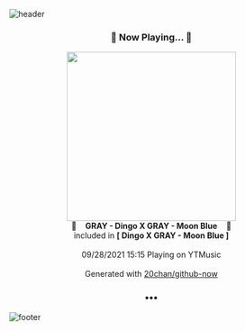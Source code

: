 ![header](https://capsule-render.vercel.app/api?type=wave&height=170&section=header&text=Hi.%20I'm%20SHIFT&fontColor=090707&fontAlignX=45&fontAlignY=65&fontSize=100)

<h3 align="center">🎵 Now Playing... 🎵</h3>
<p align="center">
  <a href="https://music.youtube.com/watch?v=fxojMdEBIQM">
    <img width="300" src="https://lh3.googleusercontent.com/yzq46nNMxPjNNK8lxsm19ELJlnWKzaiRA1Jes__Qm81IGgMJQwAuY0WhcWqFm-DvWJD_hnhAgjiss2M">
  </a>
  <br>
  🎵&nbsp&nbsp&nbsp <b>GRAY - Dingo X GRAY - Moon Blue</b> &nbsp&nbsp&nbsp🎵
  <br>
  included in <b>[ Dingo X GRAY - Moon Blue ]</b>
  
  <br />
  <br />
  09/28/2021 15:15 Playing on YTMusic
  <br />
  <br />
  Generated with <a href="https://github.com/20chan/github-now">20chan/github-now</a>
</p>

<h3 align="center">•••</h3>

![footer](https://capsule-render.vercel.app/api?type=wave&height=150&section=footer)
